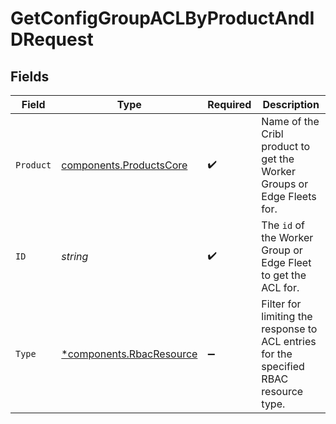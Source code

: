 # GetConfigGroupACLByProductAndIDRequest


## Fields

| Field                                                                                 | Type                                                                                  | Required                                                                              | Description                                                                           |
| ------------------------------------------------------------------------------------- | ------------------------------------------------------------------------------------- | ------------------------------------------------------------------------------------- | ------------------------------------------------------------------------------------- |
| `Product`                                                                             | [components.ProductsCore](../../models/components/productscore.md)                    | :heavy_check_mark:                                                                    | Name of the Cribl product to get the Worker Groups or Edge Fleets for.                |
| `ID`                                                                                  | *string*                                                                              | :heavy_check_mark:                                                                    | The <code>id</code> of the Worker Group or Edge Fleet to get the ACL for.             |
| `Type`                                                                                | [*components.RbacResource](../../models/components/rbacresource.md)                   | :heavy_minus_sign:                                                                    | Filter for limiting the response to ACL entries for the specified RBAC resource type. |